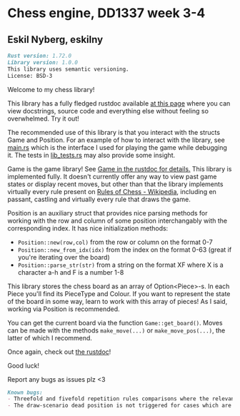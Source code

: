 # Chess engine, DD1337 week 3-4

## Eskil Nyberg, eskilny

```markdown
Rust version: 1.72.0
Library version: 1.0.0
This library uses semantic versioning.
License: BSD-3
```

Welcome to my chess library!

This library has a fully fledged rustdoc available [at this page](https://htmlpreview.github.io/https://github.com/IndaPlus23/eskilny-task-03-chess/blob/main/doc/lib/index.html) where you can view docstrings, source code and everything else without feeling so overwhelmed. Try it out!

The recommended use of this library is that you interact with the structs Game and Position. For an example of how to interact with the library, see [main.rs](src/main.rs) which is the interface I used for playing the game while debugging it. The tests in [lib_tests.rs](src/lib_tests.rs) may also provide some insight.

Game is the game library! See [Game in the rustdoc for details.](https://htmlpreview.github.io/https://github.com/IndaPlus23/eskilny-task-03-chess/blob/main/doc/lib/struct.Game.html)
This library is implemented fully. It doesn't currently offer any way to view past game states or display recent moves,
but other than that the library implements virtually every rule present on [Rules of Chess - Wikipedia](https://en.wikipedia.org/wiki/Rules_of_chess), including en passant, castling and virtually every rule that draws the game.

Position is an auxiliary struct that provides nice parsing methods for working with the row and column of some position interchangably with the corresponding index.
It has nice initialization methods:

- `Position::new(row,col)` from the row or column on the format 0-7
- `Position::new_from_idx(idx)` from the index on the format 0-63 (great if you're iterating over the board)
- `Position::parse_str(str)` from a string on the format XF where X is a character a-h and F is a number 1-8

This library stores the chess board as an array of Option\<Piece\>-s. In each Piece you'll find its PieceType and Colour.
If you want to represent the state of the board in some way, learn to work with this array of pieces! As I said, working via Position is recommended.

You can get the current board via the function `Game::get_board()`. Moves can be made with the methods `make_move(...)` or `make_move_pos(...)`, the latter of which I recommend.

Once again, check out [the rustdoc](https://htmlpreview.github.io/https://github.com/IndaPlus23/eskilny-task-03-chess/blob/main/doc/lib/index.html)!

Good luck!

Report any bugs as issues plz <3

```markdown
Known bugs:
- Threefold and fivefold repetition rules comparisons where the relevant private fields of Game are different but the available moves are not do not count toward the multiplicity.
- The draw-scenario dead position is not triggered for cases which are dead positions but not due to insufficient materials. See Wikipedia for details.
```
